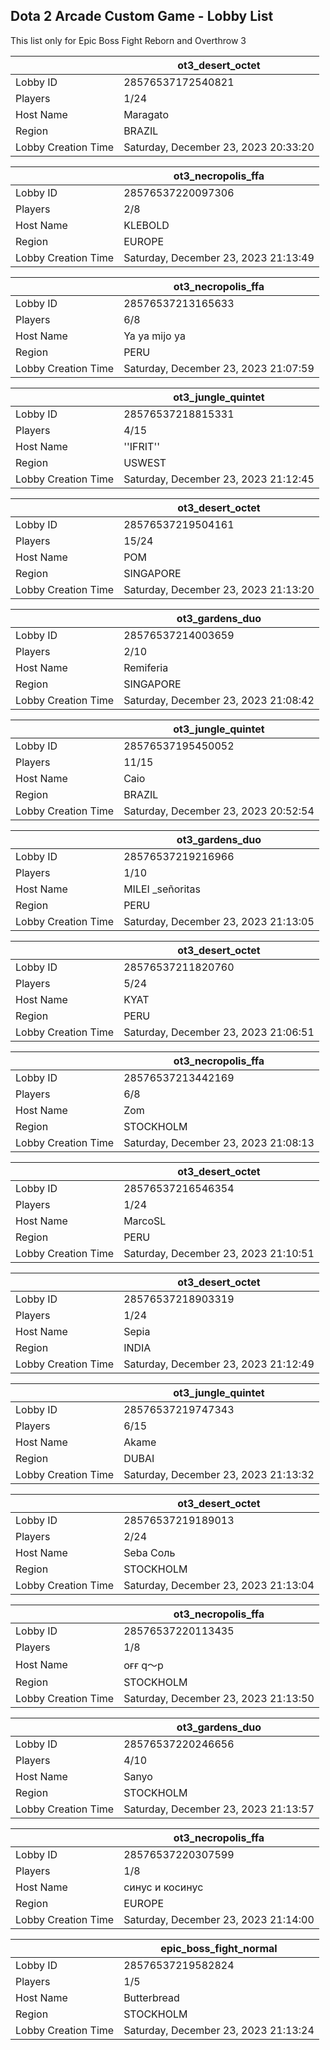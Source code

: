 ## Dota 2 Arcade Custom Game - Lobby List

This list only for Epic Boss Fight Reborn and Overthrow 3

|  | ot3_desert_octet |
| ------ | ------ |
| Lobby ID | 28576537172540821 |
| Players | 1/24 |
| Host Name | Maragato |
| Region | BRAZIL |
| Lobby Creation Time | Saturday, December 23, 2023 20:33:20 |


|  | ot3_necropolis_ffa |
| ------ | ------ |
| Lobby ID | 28576537220097306 |
| Players | 2/8 |
| Host Name | KLEBOLD |
| Region | EUROPE |
| Lobby Creation Time | Saturday, December 23, 2023 21:13:49 |


|  | ot3_necropolis_ffa |
| ------ | ------ |
| Lobby ID | 28576537213165633 |
| Players | 6/8 |
| Host Name | Ya ya mijo ya |
| Region | PERU |
| Lobby Creation Time | Saturday, December 23, 2023 21:07:59 |


|  | ot3_jungle_quintet |
| ------ | ------ |
| Lobby ID | 28576537218815331 |
| Players | 4/15 |
| Host Name | ''IFRIT'' |
| Region | USWEST |
| Lobby Creation Time | Saturday, December 23, 2023 21:12:45 |


|  | ot3_desert_octet |
| ------ | ------ |
| Lobby ID | 28576537219504161 |
| Players | 15/24 |
| Host Name | POM |
| Region | SINGAPORE |
| Lobby Creation Time | Saturday, December 23, 2023 21:13:20 |


|  | ot3_gardens_duo |
| ------ | ------ |
| Lobby ID | 28576537214003659 |
| Players | 2/10 |
| Host Name | Remiferia |
| Region | SINGAPORE |
| Lobby Creation Time | Saturday, December 23, 2023 21:08:42 |


|  | ot3_jungle_quintet |
| ------ | ------ |
| Lobby ID | 28576537195450052 |
| Players | 11/15 |
| Host Name | Caio |
| Region | BRAZIL |
| Lobby Creation Time | Saturday, December 23, 2023 20:52:54 |


|  | ot3_gardens_duo |
| ------ | ------ |
| Lobby ID | 28576537219216966 |
| Players | 1/10 |
| Host Name | MILEI _señoritas |
| Region | PERU |
| Lobby Creation Time | Saturday, December 23, 2023 21:13:05 |


|  | ot3_desert_octet |
| ------ | ------ |
| Lobby ID | 28576537211820760 |
| Players | 5/24 |
| Host Name | KYAT |
| Region | PERU |
| Lobby Creation Time | Saturday, December 23, 2023 21:06:51 |


|  | ot3_necropolis_ffa |
| ------ | ------ |
| Lobby ID | 28576537213442169 |
| Players | 6/8 |
| Host Name | Zom |
| Region | STOCKHOLM |
| Lobby Creation Time | Saturday, December 23, 2023 21:08:13 |


|  | ot3_desert_octet |
| ------ | ------ |
| Lobby ID | 28576537216546354 |
| Players | 1/24 |
| Host Name | MarcoSL |115 |
| Region | PERU |
| Lobby Creation Time | Saturday, December 23, 2023 21:10:51 |


|  | ot3_desert_octet |
| ------ | ------ |
| Lobby ID | 28576537218903319 |
| Players | 1/24 |
| Host Name | Sepia |
| Region | INDIA |
| Lobby Creation Time | Saturday, December 23, 2023 21:12:49 |


|  | ot3_jungle_quintet |
| ------ | ------ |
| Lobby ID | 28576537219747343 |
| Players | 6/15 |
| Host Name | Akame |
| Region | DUBAI |
| Lobby Creation Time | Saturday, December 23, 2023 21:13:32 |


|  | ot3_desert_octet |
| ------ | ------ |
| Lobby ID | 28576537219189013 |
| Players | 2/24 |
| Host Name | Seba Соль |
| Region | STOCKHOLM |
| Lobby Creation Time | Saturday, December 23, 2023 21:13:04 |


|  | ot3_necropolis_ffa |
| ------ | ------ |
| Lobby ID | 28576537220113435 |
| Players | 1/8 |
| Host Name | oғғ q〜p |
| Region | STOCKHOLM |
| Lobby Creation Time | Saturday, December 23, 2023 21:13:50 |


|  | ot3_gardens_duo |
| ------ | ------ |
| Lobby ID | 28576537220246656 |
| Players | 4/10 |
| Host Name | Sanyo |
| Region | STOCKHOLM |
| Lobby Creation Time | Saturday, December 23, 2023 21:13:57 |


|  | ot3_necropolis_ffa |
| ------ | ------ |
| Lobby ID | 28576537220307599 |
| Players | 1/8 |
| Host Name | синус и косинус |
| Region | EUROPE |
| Lobby Creation Time | Saturday, December 23, 2023 21:14:00 |


|  | epic_boss_fight_normal |
| ------ | ------ |
| Lobby ID | 28576537219582824 |
| Players | 1/5 |
| Host Name | Butterbread |
| Region | STOCKHOLM |
| Lobby Creation Time | Saturday, December 23, 2023 21:13:24 |


